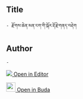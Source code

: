 ## Title
	- རྫོགས་ཆེན་མན་ངག་གི་སྐོར་རྡོ་རྗེ་གནད་བརྡེག

## Author
	- 



[<img src="https://img.icons8.com/color/25/000000/edit-property.png"> Open in Editor](http://editor.openpecha.org/P001859)

[<img width="25" src="https://library.bdrc.io/icons/BUDA-small.svg"> Open in Buda](https://library.bdrc.io/show/bdr:IE0OPP001859)
